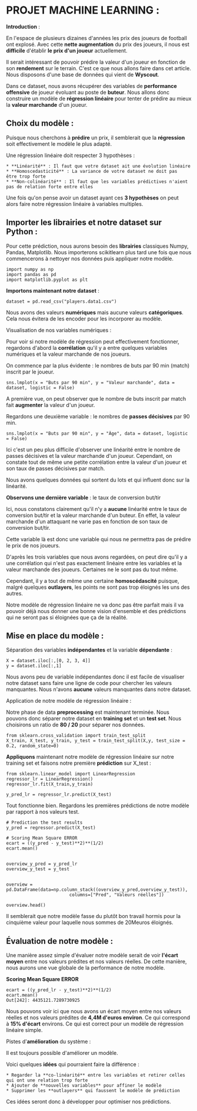 # PROJET MACHINE LEARNING :


**Introduction** :

En l'espace de plusieurs dizaines d'années les prix des joueurs de football ont explosé. Avec cette **nette augmentation** du prix des joueurs, il nous est **difficile** d'établir **le prix d'un joueur** actuellement.

Il serait intéressant de pouvoir prédire la valeur d'un joueur en fonction de son **rendement** sur le terrain. C'est ce que nous allons faire dans cet article. Nous disposons d'une base de données qui vient de **Wyscout**.

Dans ce dataset, nous avons récupérer des variables de **performance offensive** de joueur évoluant au poste de **buteur**. Nous allons donc construire un modèle de **régression linéaire** pour tenter de prédire au mieux la **valeur marchande** d'un joueur.


## Choix du modèle :

Puisque nous cherchons à **prédire** un prix, il semblerait que la **régression** soit effectivement le modèle le plus adapté.


Une régression linéaire doit respecter 3 hypothèses :

    * **Linéarité** : Il faut que votre dataset ait une évolution linéaire
    * **Homoscedasticité** : La variance de votre dataset ne doit pas être trop forte
    * **Non-colinéarité** : Il faut que les variables prédictives n'aient pas de relation forte entre elles​

Une fois qu'on pense avoir un dataset ayant ces **3 hypothèses** on peut alors faire notre régression linéaire à variables multiples.



## Importer les librairies et notre dataset sur Python :

Pour cette prédiction, nous aurons besoin des **librairies** classiques Numpy, Pandas, Matplotlib. Nous importerons scikitlearn plus tard une fois que nous commencerons à nettoyer nos données puis appliquer notre modèle.

```
import numpy as np
import pandas as pd
import matplotlib.pyplot as plt
```
**Importons maintenant notre dataset** :

```
dataset = pd.read_csv("players.data1.csv")
```

Nous avons des valeurs **numériques** mais aucune valeurs **catégoriques**. Cela nous évitera de les encoder pour les incorporer au modèle.


Visualisation de nos variables numériques :

Pour voir si notre modèle de régression peut effectivement fonctionner, regardons d'abord la **corrélation** qu'il y a entre quelques variables numériques et la valeur marchande de nos joueurs.

On commence par la plus évidente : le nombres de buts par 90 min (match) inscrit par le joueur.

```
sns.lmplot(x = "Buts par 90 min", y = "Valeur marchande", data = dataset, logistic = False)
```

A première vue, on peut observer que le nombre de buts inscrit par match fait **augmenter** la valeur d'un joueur.

Regardons une deuxième variable : le nombres de **passes décisives** par 90 min.

```
sns.lmplot(x = "Buts par 90 min", y = "Âge", data = dataset, logistic = False)
```

Ici c'est un peu plus difficile d'observer une linéarité entre le nombre de passes décisives et la valeur marchande d'un joueur.
Cependant, on constate tout de même une petite corrélation entre la valeur d'un joueur et son taux de passes décisives par match.

Nous avons quelques données qui sortent du lots et qui influent donc sur la linéarité.

**Observons une dernière variable** : le taux de conversion but/tir

Ici, nous constatons clairement qu'il n'y a **aucune** linéarité entre le taux de conversion but/tir et la valeur marchande d'un buteur. En effet, la valeur marchande d'un attaquant ne varie pas en fonction de son taux de conversion but/tir.

Cette variable là est donc une variable qui nous ne permettra pas de prédire le prix de nos joueurs.


D'après les trois variables que nous avons regardées, on peut dire qu'il y a une corrélation qui n'est pas exactement linéaire entre les variables et la valeur marchande des joueurs. Certaines ne le sont pas du tout même.

Cependant, il y a tout de même une certaine **homoscédascité** puisque, malgré quelques **outlayers**, les points ne sont pas trop éloignés les uns des autres.

Notre modèle de régression linéaire ne va donc pas être parfait mais il va pouvoir déjà nous donner une bonne vision d'ensemble et des prédictions qui ne seront pas si éloignées que ça de la réalité.


## Mise en place du modèle :

Séparation des variables **indépendantes** et la variable **dépendante** :

```
X = dataset.iloc[:,[0, 2, 3, 4]]
y = dataset.iloc[:,1]
```

Nous avons peu de variable indépendantes donc il est facile de visualiser notre dataset sans faire une ligne de code pour chercher les valeurs manquantes. Nous n'avons **aucune** valeurs manquantes dans notre dataset.

Application de notre modèle de
régression linéaire :

Notre phase de data **preprocessing** est maintenant terminée. Nous pouvons donc séparer notre dataset en **training set** et un **test set**. Nous choisirons un ratio de **80 / 20** pour séparer nos données.

```
from sklearn.cross_validation import train_test_split
X_train, X_test, y_train, y_test = train_test_split(X,y, test_size = 0.2, random_state=0)
```

**Appliquons** maintenant notre modèle de régression linéaire sur notre training set et faisons notre première **prédiction** sur X_test :

```
from sklearn.linear_model import LinearRegression
regressor_lr = LinearRegression()
regressor_lr.fit(X_train,y_train)

y_pred_lr = regressor_lr.predict(X_test)
```

Tout fonctionne bien. Regardons les premières prédictions de notre modèle par rapport à nos valeurs test.

```
# Prediction the test results
y_pred = regressor.predict(X_test)

# Scoring Mean Square ERROR
ecart = ((y_pred - y_test)**2)**(1/2)
ecart.mean()


overview_y_pred = y_pred_lr
overview_y_test = y_test


overview = pd.DataFrame(data=np.column_stack((overview_y_pred,overview_y_test)),
                        columns=["Pred", "Valeurs réelles"])

overview.head()
```


Il semblerait que notre modèle fasse du plutôt bon travail hormis pour la cinquième valeur pour laquelle nous sommes de 20Meuros éloignés.




## Évaluation de notre modèle :

Une manière assez simple d'évaluer notre modèle serait de voir **l'écart moyen** entre nos valeurs prédites et nos valeurs réelles. De cette manière, nous aurons une vue globale de la performance de notre modèle.

**Scoring Mean Square ERROR**

```
ecart = ((y_pred_lr - y_test)**2)**(1/2)
ecart.mean()
Out[242]: 4435121.7289730925
```
Nous pouvons voir ici que nous avons un écart moyen entre nos valeurs réelles et nos valeurs prédites de **4,4M d'euros environ**. Ce qui correspond à **15% d'écart** environs. Ce qui est correct pour un modèle de régression linéaire simple.

Pistes d'**amélioration** du système :

Il est toujours possible d'améliorer un modèle.

Voici quelques **idées** qui pourraient faire la différence :

    * Regarder la **co-linéarité** entre les variables et retirer celles qui ont une relation trop forte
    * Ajouter de **nouvelles variables** pour affiner le modèle
    * Supprimer les **outlayers** qui faussent le modèle de prédiction

Ces idées seront donc à développer pour optimiser nos prédictions.
